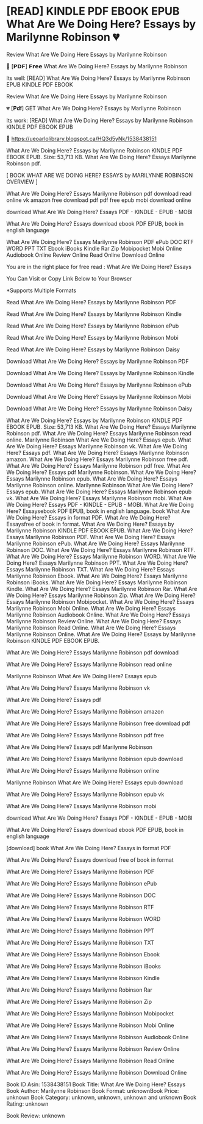 # [READ] KINDLE PDF EBOOK EPUB What Are We Doing Here? Essays by  Marilynne Robinson 💔
Review What Are We Doing Here Essays by Marilynne Robinson

📧 [𝗣𝗗𝗙] 𝗙𝗿𝗲𝗲 What Are We Doing Here? Essays by Marilynne Robinson

Its well: [READ] What Are We Doing Here? Essays by Marilynne Robinson EPUB KINDLE PDF EBOOK


Review What Are We Doing Here Essays by Marilynne Robinson

💔 [𝐏𝐝𝐟] GET What Are We Doing Here? Essays by Marilynne Robinson

Its work: [READ] What Are We Doing Here? Essays by Marilynne Robinson KINDLE PDF EBOOK EPUB



📡 https://ueoarlolibrary.blogspot.ca/HQ3d5yNk/1538438151



What Are We Doing Here? Essays by Marilynne Robinson KINDLE PDF EBOOK EPUB. Size: 53,713 KB. What Are We Doing Here? Essays Marilynne Robinson pdf.

[ BOOK WHAT ARE WE DOING HERE? ESSAYS by MARILYNNE ROBINSON OVERVIEW ]

What Are We Doing Here? Essays Marilynne Robinson pdf download read online vk amazon free download pdf pdf free epub mobi download online

download What Are We Doing Here? Essays PDF - KINDLE - EPUB - MOBI

What Are We Doing Here? Essays download ebook PDF EPUB, book in english language

What Are We Doing Here? Essays Marilynne Robinson PDF ePub DOC RTF WORD PPT TXT Ebook iBooks Kindle Rar Zip Mobipocket Mobi Online Audiobook Online Review Online Read Online Download Online

You are in the right place for free read : What Are We Doing Here? Essays

You Can Visit or Copy Link Below to Your Browser

*Supports Multiple Formats

Read What Are We Doing Here? Essays by Marilynne Robinson PDF

Read What Are We Doing Here? Essays by Marilynne Robinson Kindle

Read What Are We Doing Here? Essays by Marilynne Robinson ePub

Read What Are We Doing Here? Essays by Marilynne Robinson Mobi

Read What Are We Doing Here? Essays by Marilynne Robinson Daisy

Download What Are We Doing Here? Essays by Marilynne Robinson PDF

Download What Are We Doing Here? Essays by Marilynne Robinson Kindle

Download What Are We Doing Here? Essays by Marilynne Robinson ePub

Download What Are We Doing Here? Essays by Marilynne Robinson Mobi

Download What Are We Doing Here? Essays by Marilynne Robinson Daisy

What Are We Doing Here? Essays by Marilynne Robinson KINDLE PDF EBOOK EPUB. Size: 53,713 KB. What Are We Doing Here? Essays Marilynne Robinson pdf. What Are We Doing Here? Essays Marilynne Robinson read online. Marilynne Robinson What Are We Doing Here? Essays epub. What Are We Doing Here? Essays Marilynne Robinson vk. What Are We Doing Here? Essays pdf. What Are We Doing Here? Essays Marilynne Robinson amazon. What Are We Doing Here? Essays Marilynne Robinson free pdf. What Are We Doing Here? Essays Marilynne Robinson pdf free. What Are We Doing Here? Essays pdf Marilynne Robinson. What Are We Doing Here? Essays Marilynne Robinson epub. What Are We Doing Here? Essays Marilynne Robinson online. Marilynne Robinson What Are We Doing Here? Essays epub. What Are We Doing Here? Essays Marilynne Robinson epub vk. What Are We Doing Here? Essays Marilynne Robinson mobi. What Are We Doing Here? Essays PDF - KINDLE - EPUB - MOBI. What Are We Doing Here? Essaysebook PDF EPUB, book in english language. book What Are We Doing Here? Essays in format PDF. What Are We Doing Here? Essaysfree of book in format. What Are We Doing Here? Essays by Marilynne Robinson KINDLE PDF EBOOK EPUB. What Are We Doing Here? Essays Marilynne Robinson PDF. What Are We Doing Here? Essays Marilynne Robinson ePub. What Are We Doing Here? Essays Marilynne Robinson DOC. What Are We Doing Here? Essays Marilynne Robinson RTF. What Are We Doing Here? Essays Marilynne Robinson WORD. What Are We Doing Here? Essays Marilynne Robinson PPT. What Are We Doing Here? Essays Marilynne Robinson TXT. What Are We Doing Here? Essays Marilynne Robinson Ebook. What Are We Doing Here? Essays Marilynne Robinson iBooks. What Are We Doing Here? Essays Marilynne Robinson Kindle. What Are We Doing Here? Essays Marilynne Robinson Rar. What Are We Doing Here? Essays Marilynne Robinson Zip. What Are We Doing Here? Essays Marilynne Robinson Mobipocket. What Are We Doing Here? Essays Marilynne Robinson Mobi Online. What Are We Doing Here? Essays Marilynne Robinson Audiobook Online. What Are We Doing Here? Essays Marilynne Robinson Review Online. What Are We Doing Here? Essays Marilynne Robinson Read Online. What Are We Doing Here? Essays Marilynne Robinson Online. What Are We Doing Here? Essays by Marilynne Robinson KINDLE PDF EBOOK EPUB.

What Are We Doing Here? Essays Marilynne Robinson pdf download

What Are We Doing Here? Essays Marilynne Robinson read online

Marilynne Robinson What Are We Doing Here? Essays epub

What Are We Doing Here? Essays Marilynne Robinson vk

What Are We Doing Here? Essays pdf

What Are We Doing Here? Essays Marilynne Robinson amazon

What Are We Doing Here? Essays Marilynne Robinson free download pdf

What Are We Doing Here? Essays Marilynne Robinson pdf free

What Are We Doing Here? Essays pdf Marilynne Robinson

What Are We Doing Here? Essays Marilynne Robinson epub download

What Are We Doing Here? Essays Marilynne Robinson online

Marilynne Robinson What Are We Doing Here? Essays epub download

What Are We Doing Here? Essays Marilynne Robinson epub vk

What Are We Doing Here? Essays Marilynne Robinson mobi

download What Are We Doing Here? Essays PDF - KINDLE - EPUB - MOBI

What Are We Doing Here? Essays download ebook PDF EPUB, book in english language

[download] book What Are We Doing Here? Essays in format PDF

What Are We Doing Here? Essays download free of book in format

What Are We Doing Here? Essays Marilynne Robinson PDF

What Are We Doing Here? Essays Marilynne Robinson ePub

What Are We Doing Here? Essays Marilynne Robinson DOC

What Are We Doing Here? Essays Marilynne Robinson RTF

What Are We Doing Here? Essays Marilynne Robinson WORD

What Are We Doing Here? Essays Marilynne Robinson PPT

What Are We Doing Here? Essays Marilynne Robinson TXT

What Are We Doing Here? Essays Marilynne Robinson Ebook

What Are We Doing Here? Essays Marilynne Robinson iBooks

What Are We Doing Here? Essays Marilynne Robinson Kindle

What Are We Doing Here? Essays Marilynne Robinson Rar

What Are We Doing Here? Essays Marilynne Robinson Zip

What Are We Doing Here? Essays Marilynne Robinson Mobipocket

What Are We Doing Here? Essays Marilynne Robinson Mobi Online

What Are We Doing Here? Essays Marilynne Robinson Audiobook Online

What Are We Doing Here? Essays Marilynne Robinson Review Online

What Are We Doing Here? Essays Marilynne Robinson Read Online

What Are We Doing Here? Essays Marilynne Robinson Download Online

Book ID Asin: 1538438151
Book Title: What Are We Doing Here? Essays
Book Author: Marilynne Robinson
Book Format: unknownBook Price: unknown
Book Category: unknown, unknown, unknown and unknown
Book Rating: unknown

Book Review: unknown
